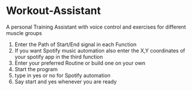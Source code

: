 # Workout-Assistant
A personal Training Assistant with voice control and exercises for different muscle groups

1. Enter the Path of Start/End signal in each Function
2. If you want Spotify music automation also enter the X,Y coordinates of your spotify app in the third function
3. Enter your preferred Routine or build one on your own
4. Start the program
5. type in yes or no for Spotify automation
6. Say start and yes whenever you are ready

